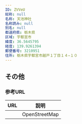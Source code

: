 ```yaml
---
ID: ZVVeU
総称: null
名称: 天池神社
名称読み: null
別名: null
都道府県: 栃木県
区域: 宇都宮市
緯度: 36.5645795
経度: 139.9261394
郵便番号: 3210951
住所: 栃木県宇都宮市越戸１丁目１４−１０
---
```


## その他

### 参考URL

| URL | 説明          |
| --- | ------------- |
|     | OpenStreetMap |
